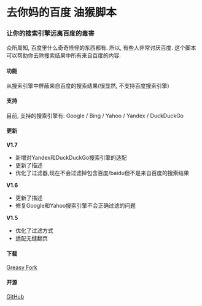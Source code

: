 # 去你妈的百度 油猴脚本

### 让你的搜索引擎远离百度的毒害

众所周知, 百度里什么奇奇怪怪的东西都有. 所以, 有些人非常讨厌百度. 这个脚本可以帮助你去除搜索结果中所有来自百度的内容.

#### 功能

从搜索引擎中屏蔽来自百度的搜索结果(很显然, 不支持百度搜索引擎)

#### 支持

目前, 支持的搜索引擎有: Google / Bing / Yahoo / Yandex / DuckDuckGo

#### 更新

**V1.7**
- 新增对Yandex和DuckDuckGo搜索引擎的适配
- 更新了描述
- 优化了过滤器,现在不会过滤掉包含百度/baidu但不是来自百度的搜索结果

**V1.6**
- 更新了描述
- 修复Google和Yahoo搜索引擎不会正确过滤的问题

**V1.5**
- 优化了过滤方式
- 适配无缝翻页

#### 下载

[Greasy Fork](https://greasyfork.org/zh-CN/scripts/495931-baidu/)

#### 开源

[GitHub](https://github.com/Spectrollay/Fuck-Baidu)
